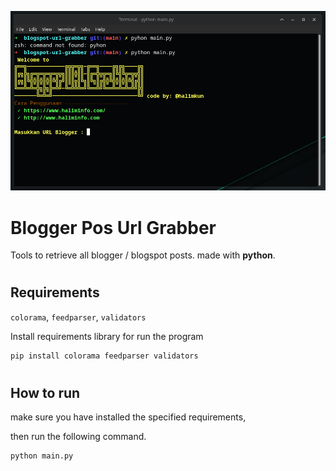 ![demo image](./assets/image.png)
# Blogger Pos Url Grabber
Tools to retrieve all blogger / blogspot posts. made with **python**.
#
## Requirements

`colorama`, `feedparser`, `validators`

Install requirements library for run the program
``` python
pip install colorama feedparser validators
```
#
## How to run

make sure you have installed the specified requirements,

then run the following command.
``` python
python main.py
```
